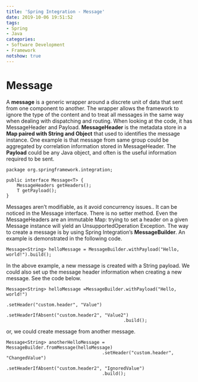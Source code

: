 ```yaml
---
title: 'Spring Integration - Message'
date: 2019-10-06 19:51:52
tags: 
- Spring
- Java
categories: 
- Software Development
- Framework
notshow: true
---
```



# Message

A **message** is a generic wrapper around a discrete unit of data that sent from one component to another. The wrapper allows the framework to ignore the type of the content and to treat all messages in the same way
when dealing with dispatching and routing. When looking at the code, it has MessageHeader and Payload. 
**MessageHeader** is the metadata store in a **Map paired with String and Object** that used to identifies the message instance. One example is that message from same group could be aggregated by correlation information stored in MessageHeader. The **Payload** could be any Java object, and often is the useful information required to be sent.

```
package org.springframework.integration;

public interface Message<T> {
    MessageHeaders getHeaders();
    T getPayload();
}
```
Messages aren’t modifiable, as it avoid concurrency issues.. It can be noticed in the Message interface. There is no setter method. Even the MessageHeaders are an immutable Map: trying to set a header on a given Message instance will yield an UnsupportedOperation Exception. The way to create a message is by using Spring Integration’s **MessageBuilder**. An example is demonstrated in the following code.

```
Message<String> helloMessage = MessageBuilder.withPayload("Hello, world!").build();
```
In the above example, a new message is created with a String payload. We could also set up the message header information when creating a new message. See the code below.

```
Message<String> helloMessage =MessageBuilder.withPayload("Hello, world!")
                                            .setHeader("custom.header", "Value")
                                            .setHeaderIfAbsent("custom.header2", "Value2")
                                            .build();
```
or, we could create message from another message.
```
Message<String> anotherHelloMessage = MessageBuilder.fromMessage(helloMessage)
                                    .setHeader("custom.header", "ChangedValue")
                                    .setHeaderIfAbsent("custom.header2", "IgnoredValue")
                                    .build();
```